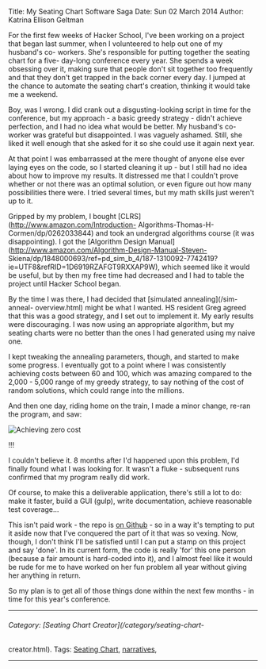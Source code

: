Title: My Seating Chart Software Saga
Date: Sun 02 March 2014
Author: Katrina Ellison Geltman

For the first few weeks of Hacker School, I've been working on a project that
began last summer, when I volunteered to help out one of my husband's co-
workers. She's responsible for putting together the seating chart for a five-
day-long conference every year. She spends a week obsessing over it, making
sure that people don't sit together too frequently and that they don't get
trapped in the back corner every day. I jumped at the chance to automate the
seating chart's creation, thinking it would take me a weekend.

Boy, was I wrong. I did crank out a disgusting-looking script in time for the
conference, but my approach - a basic greedy strategy - didn't achieve
perfection, and I had no idea what would be better. My husband's co-worker was
grateful but disappointed. I was vaguely ashamed. Still, she liked it well
enough that she asked for it so she could use it again next year.

At that point I was embarrassed at the mere thought of anyone else ever laying
eyes on the code, so I started cleaning it up - but I still had no idea about
how to improve my results. It distressed me that I couldn't prove whether or
not there was an optimal solution, or even figure out how many possibilities
there were. I tried several times, but my math skills just weren't up to it.

Gripped by my problem, I bought [CLRS](http://www.amazon.com/Introduction-
Algorithms-Thomas-H-Cormen/dp/0262033844) and took an undergrad algorithms
course (it was disappointing). I got the [Algorithm Design
Manual](http://www.amazon.com/Algorithm-Design-Manual-Steven-
Skiena/dp/1848000693/ref=pd_sim_b_4/187-1310092-7742419?ie=UTF8&refRID=1D6919RZAFGT9RXXAP9W),
which seemed like it would be useful, but by then my free time had decreased
and I had to table the project until Hacker School began.

By the time I was there, I had decided that [simulated annealing](/sim-anneal-
overview.html) might be what I wanted. HS resident Greg agreed that this was a
good strategy, and I set out to implement it. My early results were
discouraging. I was now using an appropriate algorithm, but my seating charts
were no better than the ones I had generated using my naive one.

I kept tweaking the annealing parameters, though, and started to make some
progress. I eventually got to a point where I was consistently achieving costs
between 60 and 100, which was amazing compared to the 2,000 - 5,000 range of
my greedy strategy, to say nothing of the cost of random solutions, which
could range into the millions.

And then one day, riding home on the train, I made a minor change, re-ran the
program, and saw:

![Achieving zero cost](/images/zero_cost.png)

!!!

I couldn't believe it. 8 months after I'd happened upon this problem, I'd
finally found what I was looking for. It wasn't a fluke \- subsequent runs
confirmed that my program really did work.

Of course, to make this a deliverable application, there's still a lot to do:
make it faster, build a GUI (gulp), write documentation, achieve reasonable
test coverage...

This isn't paid work - the repo is [on
Github](https://github.com/KatrinaE/seating) \- so in a way it's tempting to
put it aside now that I've conquered the part of it that was so vexing. Now,
though, I don't think I'll be satisfied until I can put a stamp on this
project and say 'done'. In its current form, the code is really 'for' this one
person (because a fair amount is hard-coded into it), and I almost feel like
it would be rude for me to have worked on her fun problem all year without
giving her anything in return.

So my plan is to get all of those things done within the next few months \- in
time for this year's conference.

* * *

###### Category: [Seating Chart Creator](/category/seating-chart-
creator.html). Tags: [Seating Chart](/tag/seating-chart.html),
[narratives](/tag/narratives.html),

* * *

